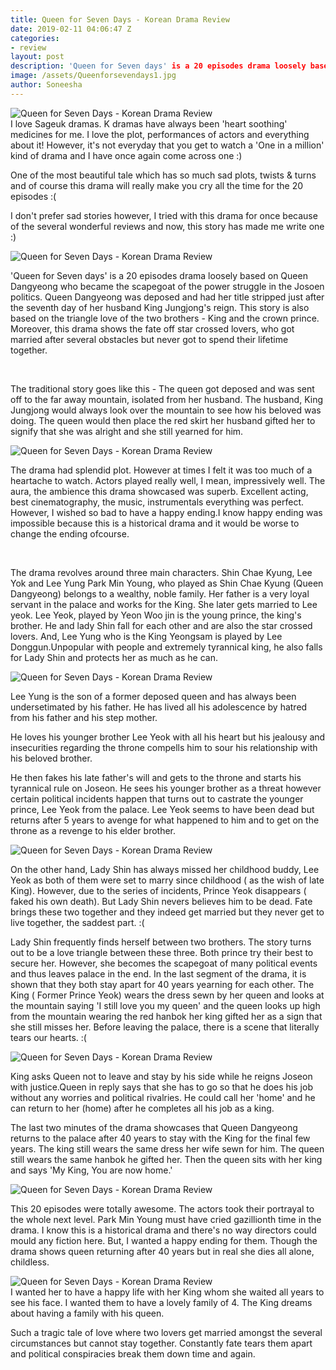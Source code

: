```yaml
---
title: Queen for Seven Days - Korean Drama Review
date: 2019-02-11 04:06:47 Z
categories:
- review
layout: post
description: 'Queen for Seven days' is a 20 episodes drama loosely based on Queen Dangyeong who became the scapegoat of the power struggle in the Josoen politics. Queen Dangyeong was deposed and  had her title stripped just after the seventh day of her husband King Jungjong's reign. This story is also based on the triangle love of the two brothers - King and  the crown prince.
image: /assets/Queenforsevendays1.jpg
author: Soneesha
---
```


<img data-src="/assets/Queenforsevendays1.jpg" class="lazyload" alt="Queen for Seven Days - Korean Drama Review"><br>
I love Sageuk dramas. K dramas have always been  'heart soothing' medicines for me. I love the plot, performances of actors and everything about it! However, it's not everyday that you get to watch a 'One in a million' kind of drama and I have once again come across one :) 

One of the most beautiful tale which has so much sad plots, twists & turns and of course this drama will really make you cry all the time for the 20 episodes :(


I don't prefer sad stories however, I tried with this drama for once because of the several wonderful reviews and now, this story has made me write one :)



<img data-src="/assets/Queenforsevendays9.jpg" class="lazyload" alt="Queen for Seven Days - Korean Drama Review"><br>

'Queen for Seven days' is a 20 episodes drama loosely based on Queen Dangyeong who became the scapegoat of the power struggle in the Josoen politics. Queen Dangyeong was deposed and  had her title stripped just after the seventh day of her husband King Jungjong's reign. This story is also based on the triangle love of the two brothers - King and  the crown prince. Moreover, this drama shows the fate off star crossed lovers, who got married after several obstacles but never got to spend their lifetime together.


<br>



The traditional story goes like this - The queen got deposed and was sent off to the far away mountain, isolated from her husband. The husband, King Jungjong would always look over the mountain to see how his beloved was doing. The queen would then place the red skirt her husband gifted her to signify that she was alright and she still yearned for him.



<img data-src="/assets/Queenforsevendays2.jpg" class="lazyload" alt="Queen for Seven Days - Korean Drama Review"><br>

The drama had splendid plot. However at times I felt it was too much of a heartache to watch. Actors played really well, I mean, impressively well. The aura, the ambience this drama showcased was superb. Excellent acting, best cinematography, the music, instrumentals everything was perfect. However, I wished so bad to have
a happy ending.I know happy ending was impossible  because this is a historical drama and it would be worse to change the ending ofcourse.


<br>


The drama revolves around three main characters. Shin Chae Kyung, Lee Yok and Lee Yung Park Min Young, who played as Shin Chae Kyung (Queen Dangyeong) belongs to a wealthy, noble family. Her father is a very  loyal servant in the palace and  works for the King. She later gets married to Lee yeok.  Lee Yeok, played by Yeon Woo jin is the young prince, the king's brother. He and lady Shin fall for each other and are also the star crossed lovers. And, Lee Yung who is the King Yeongsam is played by Lee Donggun.Unpopular with people and extremely
tyrannical king, he also falls for Lady Shin and protects her as much as he can. 


<img data-src="/assets/Queenforsevendays8.jpg" class="lazyload" alt="Queen for Seven Days - Korean Drama Review"><br>

Lee Yung is the son of a former deposed queen and has always been undersetimated by his father. He has lived all his adolescence by hatred from his father and his step mother. 


He loves his younger brother Lee Yeok with all his heart but his jealousy and insecurities regarding the throne compells him to sour his relationship with his beloved brother.


He then fakes his late father's will and gets to the throne and starts his tyrannical rule on Joseon. He sees his younger brother as a threat however certain political incidents happen that turns out to castrate the younger prince, Lee Yeok from the palace. Lee Yeok seems to have been dead but returns after 5 years to avenge for what happened to him and to get on the throne as a revenge to his elder brother.

<img data-src="/assets/Queenforsevendays3.jpg" class="lazyload" alt="Queen for Seven Days - Korean Drama Review"><br>


On the other hand, Lady Shin has always missed her childhood buddy, Lee Yeok as both of them were set to marry since childhood ( as the wish of late King). However, due to the series of incidents, Prince Yeok disappears ( faked his own death). But Lady Shin nevers believes him to be dead. Fate brings these two together and they indeed get married but they never get to live together, the saddest part. :(





Lady Shin frequently finds herself between two brothers. The story turns out to be a love triangle between these three. Both prince try their best to secure her. However, she becomes the scapegoat of many political events
and thus leaves palace in the end. In the last segment of the drama, it is shown that they both stay apart for 40 years yearning for each other. The King ( Former Prince Yeok) wears the dress sewn by her queen and looks at the mountain saying 'I still love you my queen' and the queen looks up high from the mountain wearing the red hanbok her king gifted her as a sign that she still misses her. Before leaving the palace, there is a scene that literally tears our hearts. :(


<img data-src="/assets/Queenforsevendays5.jpg" class="lazyload" alt="Queen for Seven Days - Korean Drama Review"><br>

King asks Queen not to leave and stay by his side while he reigns Joseon with justice.Queen in reply says that she has to go so that he does his job without any worries and political rivalries. He could call her 'home' and he can return to her (home) after he completes all his job as a king.

The last two minutes of the drama showcases that Queen Dangyeong returns to the palace after 40 years to stay with the King for the final few years. The king still wears the same dress her wife sewn for him. The queen still wears the same hanbok he gifted her. Then the queen sits with her king and says 'My King, You are now home.'


<img data-src="/assets/Queenforsevendays6.jpg" class="lazyload" alt="Queen for Seven Days - Korean Drama Review"><br>



This 20 episodes were totally awesome. The actors took their portrayal to the whole next level. Park Min Young must have cried gazillionth time in the drama. I know this is a historical drama and there's no way directors could mould any fiction here. But, I wanted a happy ending for them. Though the drama shows queen returning after 40 years but in real she dies all alone, childless.


<img data-src="/assets/Queenforsevendays7.jpg" class="lazyload" alt="Queen for Seven Days - Korean Drama Review"><br>
I wanted her to have a happy life with her King whom she waited all years to see his face. I wanted them to have a lovely family of 4. The King dreams about having a family with his queen.

Such a tragic tale of love where two lovers get married amongst the several circumstances but cannot stay together. Constantly fate tears them apart and  political conspiracies break them down time and again.

